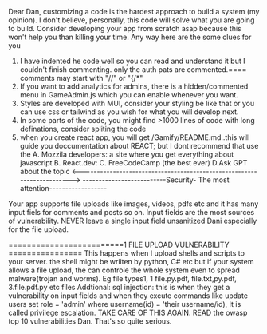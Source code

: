 Dear Dan,
customizing a code is the hardest approach to build a system (my opinion). I don't believe, personally, this code will solve what you are going to build. Consider developing your app from scratch asap because this won't help you than killing your time. Any way here are the some clues for you
1. I have indented he code well so you can read and understand it but I couldn't finish commenting. only the auth pats are commented.==== comments may start with "//" or "{/*" 
2. If you want to add analytics for admins, there is a hidden/commented menu in GameAdmin.js which you can enable whenever you want.
3. Styles are developed with MUI, consider your styling be like that or you can use css or tailwind as you wish for what you will develop next.
4. In some parts of the code, you might find >1000 lines of code with long definations, consider spliting the code
6. when you create react app, you will get /Gamify/README.md..this will guide you doccumentation about REACT; but I dont recommend that use the 
    A. Mozzila developers: a site where you get everything about javascript
    B. React.dev:
    C. FreeCodeCamp (the best ever)
    D.Ask GPT about the topic
<----------------------------------------------------------------------->
--------------------------Security- The most attention------------------

Your app supports file uploads like images, videos, pdfs etc and it has many input fiels for comments and posts so on. Input fields are the most sources of vulnerability. NEVER leave a single input field unsanitized Dani especially for the file upload.

=========================1 FILE UPLOAD VULNERABILITY ================
This happens when I upload shells and scripts to your server. the shell might be wriiten by python, C# etc but if your system allows a file upload, the can controle the whole system even to spread malware(trojan and worms).
Eg file types1, 1 file.py.pdf, file.txt,py.pdf, 3.file.pdf.py etc files
Addtional: sql injection: this is when they get a vulnerability on input fields and when they excute commands like update users set role = 'admin' where username(id) = 'their username/id), It is called privilege escalation. TAKE CARE OF THIS AGAIN.
READ the owasp top 10 vulnerabilities Dan. That's so quite serious.

